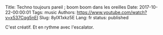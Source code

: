 Title: Techno toujours pareil ; boom boom dans les oreilles
Date: 2017-10-22-00:00:01
Tags: music
Authors: https://www.youtube.com/watch?v=x537Cqg5nEI
Slug: 8yIX1xkz5E
Lang: fr
status: published

C'est créatif.
Et en rythme avec l'escalator.
